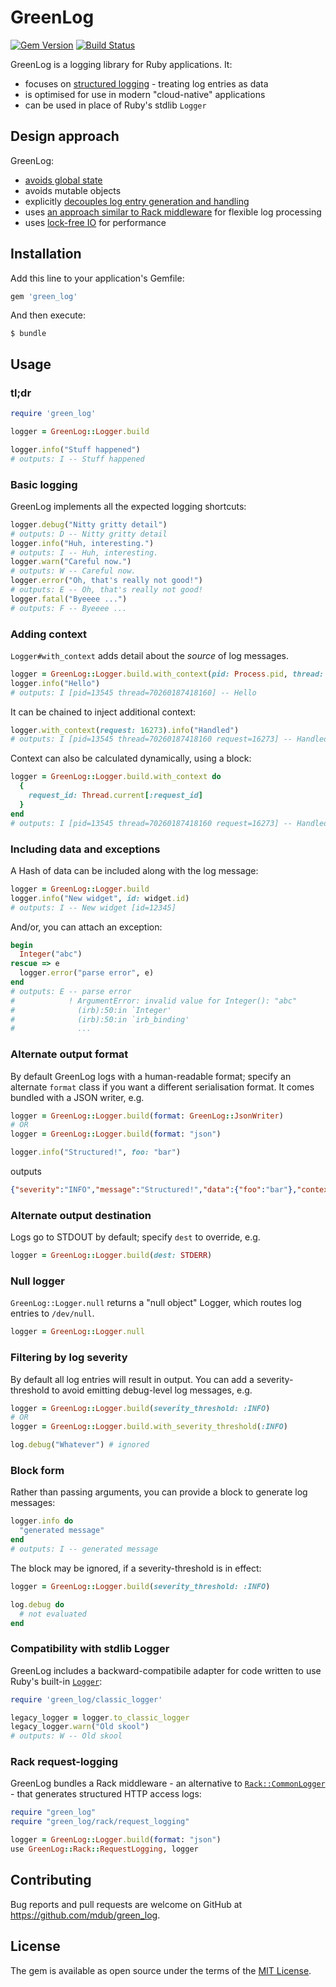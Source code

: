 # GreenLog

[![Gem Version](https://badge.fury.io/rb/green_log.svg)](http://badge.fury.io/rb/green_log)
[![Build Status](https://github.com/mdub/green_log/actions/workflows/ci.yml/badge.svg?branch=master)](https://github.com/mdub/green_log/actions/workflows/ci.yml)

GreenLog is a logging library for Ruby applications.  It:

- focuses on [structured logging](https://www.thoughtworks.com/radar/techniques/structured-logging) - treating log entries as data
- is optimised for use in modern "cloud-native" applications
- can be used in place of Ruby's stdlib `Logger`

## Design approach

GreenLog:

- [avoids global state](doc/adr/0002-avoid-global-configuration.md)
- avoids mutable objects
- explicitly [decouples log entry generation and handling](doc/adr/0003-decouple-generation-and-handling.md)
- uses [an approach similar to Rack middleware](doc/adr/0004-use-stacked-handlers-to-solve-many-problems.md) for flexible log processing
- uses [lock-free IO](doc/adr/0006-use-lock-free-io.md) for performance

## Installation

Add this line to your application's Gemfile:

```ruby
gem 'green_log'
```

And then execute:

    $ bundle

## Usage

### tl;dr

```ruby
require 'green_log'

logger = GreenLog::Logger.build

logger.info("Stuff happened")
# outputs: I -- Stuff happened
```

### Basic logging

GreenLog implements all the expected logging shortcuts:

```ruby
logger.debug("Nitty gritty detail")
# outputs: D -- Nitty gritty detail
logger.info("Huh, interesting.")
# outputs: I -- Huh, interesting.
logger.warn("Careful now.")
# outputs: W -- Careful now.
logger.error("Oh, that's really not good!")
# outputs: E -- Oh, that's really not good!
logger.fatal("Byeeee ...")
# outputs: F -- Byeeee ...
```

### Adding context

`Logger#with_context` adds detail about the _source_ of log messages.

```ruby
logger = GreenLog::Logger.build.with_context(pid: Process.pid, thread: Thread.current.object_id)
logger.info("Hello")
# outputs: I [pid=13545 thread=70260187418160] -- Hello
```

It can be chained to inject additional context:

```ruby
logger.with_context(request: 16273).info("Handled")
# outputs: I [pid=13545 thread=70260187418160 request=16273] -- Handled
```

Context can also be calculated dynamically, using a block:

```ruby
logger = GreenLog::Logger.build.with_context do
  {
    request_id: Thread.current[:request_id]
  }
end
# outputs: I [pid=13545 thread=70260187418160 request=16273] -- Handled
```

### Including data and exceptions

A Hash of data can be included along with the log message:

```ruby
logger = GreenLog::Logger.build
logger.info("New widget", id: widget.id)
# outputs: I -- New widget [id=12345]
```

And/or, you can attach an exception:

```ruby
begin
  Integer("abc")
rescue => e
  logger.error("parse error", e)
end
# outputs: E -- parse error
#            ! ArgumentError: invalid value for Integer(): "abc"
#              (irb):50:in `Integer'
#              (irb):50:in `irb_binding'
#              ...
```

### Alternate output format

By default GreenLog logs with a human-readable format; specify an alternate `format`
class if you want a different serialisation format. It comes bundled with a JSON writer, e.g.

```ruby
logger = GreenLog::Logger.build(format: GreenLog::JsonWriter)
# OR
logger = GreenLog::Logger.build(format: "json")

logger.info("Structured!", foo: "bar")
```

outputs

```json
{"severity":"INFO","message":"Structured!","data":{"foo":"bar"},"context":{}}
```

### Alternate output destination

Logs go to STDOUT by default; specify `dest` to override, e.g.

```ruby
logger = GreenLog::Logger.build(dest: STDERR)
```

### Null logger

`GreenLog::Logger.null` returns a "null object" Logger, which routes log entries to `/dev/null`.

```ruby
logger = GreenLog::Logger.null
```

### Filtering by log severity

By default all log entries will result in output. You can add a severity-threshold to avoid emitting debug-level log messages, e.g.

```ruby
logger = GreenLog::Logger.build(severity_threshold: :INFO)
# OR
logger = GreenLog::Logger.build.with_severity_threshold(:INFO)

log.debug("Whatever") # ignored
```

### Block form

Rather than passing arguments, you can provide a block to generate log messages:

```ruby
logger.info do
  "generated message"
end
# outputs: I -- generated message
```

The block may be ignored, if a severity-threshold is in effect:

```ruby
logger = GreenLog::Logger.build(severity_threshold: :INFO)

log.debug do
  # not evaluated
end
```

### Compatibility with stdlib Logger

GreenLog includes a backward-compatibile adapter for code written to use Ruby's built-in [`Logger`](https://ruby-doc.org/stdlib-2.4.0/libdoc/logger/rdoc/Logger.html):

```ruby
require 'green_log/classic_logger'

legacy_logger = logger.to_classic_logger
legacy_logger.warn("Old skool")
# outputs: W -- Old skool
```

### Rack request-logging

GreenLog bundles a Rack middleware - an alternative to [`Rack::CommonLogger`](https://www.rubydoc.info/gems/rack/Rack/CommonLogger) - that generates structured HTTP access logs:

```ruby
require "green_log"
require "green_log/rack/request_logging"

logger = GreenLog::Logger.build(format: "json")
use GreenLog::Rack::RequestLogging, logger
```

## Contributing

Bug reports and pull requests are welcome on GitHub at https://github.com/mdub/green_log.

## License

The gem is available as open source under the terms of the [MIT License](https://opensource.org/licenses/MIT).
